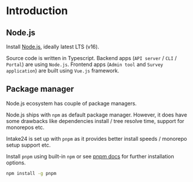 # Introduction

## Node.js

Install [Node.js](https://nodejs.org), ideally latest LTS (v16).

Source code is written in Typescript. Backend apps (`API server` / `CLI` / `Portal`) are using `Node.js`. Frontend apps (`Admin tool` and `Survey application`) are built using `Vue.js` framework.

## Package manager

Node.js ecosystem has couple of package managers.

Node.js ships with `npm` as default package manager. However, it does have some drawbacks like dependencies install / tree resolve time, support for monorepos etc.

Intake24 is set up with `pnpm` as it provides better install speeds / monorepo setup support etc.

Install `pnpm` using built-in `npm` or see [pnpm docs](https://pnpm.io) for further installation options.

```sh
npm install -g pnpm
```
